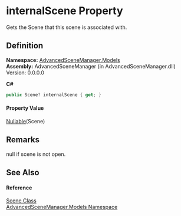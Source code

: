# internalScene Property


Gets the Scene that this scene is associated with.



## Definition
**Namespace:** <a href="N_AdvancedSceneManager_Models">AdvancedSceneManager.Models</a>  
**Assembly:** AdvancedSceneManager (in AdvancedSceneManager.dll) Version: 0.0.0.0

**C#**
``` C#
public Scene? internalScene { get; }
```



#### Property Value
<a href="https://learn.microsoft.com/dotnet/api/system.nullable-1" target="_blank" rel="noopener noreferrer">Nullable</a>(Scene)

## Remarks
null if scene is not open.

## See Also


#### Reference
<a href="T_AdvancedSceneManager_Models_Scene">Scene Class</a>  
<a href="N_AdvancedSceneManager_Models">AdvancedSceneManager.Models Namespace</a>  
